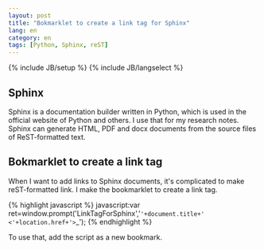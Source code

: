 ```yaml
---
layout: post
title: "Bokmarklet to create a link tag for Sphinx"
lang: en
category: en
tags: [Python, Sphinx, reST]
---
```

{% include JB/setup %}
{% include JB/langselect %}

## Sphinx

Sphinx is a documentation builder written in Python, which is used in the official website of Python and others. I use that for my research notes. Sphinx can generate HTML, PDF and docx documents from the source files of ReST-formatted text.


## Bokmarklet to create a link tag

When I want to add links to Sphinx documents, it's complicated to make reST-formatted link. I make the bookmarklet to create a link tag.

{% highlight javascript %}
javascript:var ret=window.prompt('LinkTagForSphinx','`'+document.title+'  <'+location.href+'>`_');
{% endhighlight %}

To use that, add the script as a new bookmark.